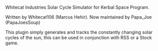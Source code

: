 Whitecat Industries Solar Cycle Simulator  for Kerbal Space Program. 
 
Written by Whitecat106 (Marcus Hehir).
Now maintained by Papa_Joe (PapaJoesSoup)

This plugin simply generates and tracks the constantly changing solar cycles of the sun, this can be used in conjunction with RSS or a Stock game.
